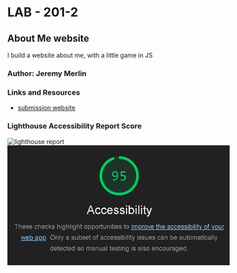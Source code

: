 # LAB - 201-2

## About Me website

I build a website about me, with a little game in JS

### Author: Jeremy Merlin

### Links and Resources

- [submission website](https://klnder.github.io/aboutMe/)

### Lighthouse Accessibility Report Score

![lighthouse report](file://lighthouse.png)
![lightouse report](lighthouse.png)
